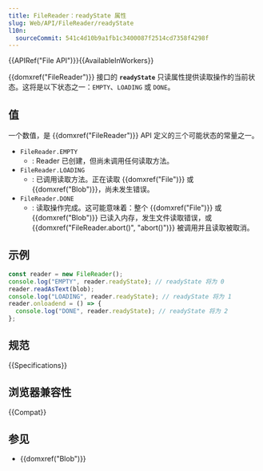 ```yaml
---
title: FileReader：readyState 属性
slug: Web/API/FileReader/readyState
l10n:
  sourceCommit: 541c4d10b9a1fb1c3400087f2514cd7358f4298f
---
```


{{APIRef("File API")}}{{AvailableInWorkers}}

{{domxref("FileReader")}} 接口的 **`readyState`** 只读属性提供读取操作的当前状态。这将是以下状态之一：`EMPTY`、`LOADING` 或 `DONE`。

## 值

一个数值，是 {{domxref("FileReader")}} API 定义的三个可能状态的常量之一。

- `FileReader.EMPTY`
  - : Reader 已创建，但尚未调用任何读取方法。
- `FileReader.LOADING`
  - : 已调用读取方法。正在读取 {{domxref("File")}} 或 {{domxref("Blob")}}，尚未发生错误。
- `FileReader.DONE`
  - : 读取操作完成。这可能意味着：整个 {{domxref("File")}} 或 {{domxref("Blob")}} 已读入内存，发生文件读取错误，或 {{domxref("FileReader.abort()", "abort()")}} 被调用并且读取被取消。

## 示例

```js
const reader = new FileReader();
console.log("EMPTY", reader.readyState); // readyState 将为 0
reader.readAsText(blob);
console.log("LOADING", reader.readyState); // readyState 将为 1
reader.onloadend = () => {
  console.log("DONE", reader.readyState); // readyState 将为 2
};
```

## 规范

{{Specifications}}

## 浏览器兼容性

{{Compat}}

## 参见

- {{domxref("Blob")}}
